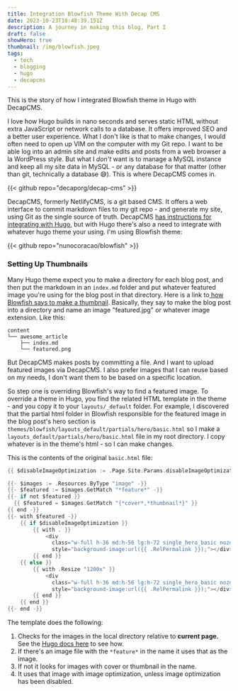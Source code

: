 ```yaml
---
title: Integration Blowfish Theme With Decap CMS
date: 2023-10-23T18:48:39.151Z
description: A journey in making this blog, Part I
draft: false
showHero: true
thumbnail: /img/blowfish.jpeg
tags:
  - tech
  - blogging
  - hugo
  - decapcms
---
```

This is the story of how I integrated Blowfish theme in Hugo with DecapCMS. 

I love how Hugo builds in nano seconds and serves static HTML without extra JavaScript or network calls to a database. It offers improved SEO and a better user experience. What I don't like is that to make changes, I would often need to open up VIM on the computer with my Git repo. I want to be able log into an admin site and make edits and posts from a web browser a la WordPress style. But what I *don't* want is to manage a MySQL instance and keep all my site data in MySQL - or any database for that matter (other than git, technically a database 😅). This is where DecapCMS comes in.

{{< github repo="decaporg/decap-cms" >}}

DecapCMS, formerly NetlifyCMS, is a git based CMS. It offers a web interface to commit markdown files to my git repo - and generate my site, using Git as the single source of truth. DecapCMS [has instructions for integrating with Hugo](https://decapcms.org/docs/hugo/), but with Hugo there's also a need to integrate with whatever hugo theme your using. I'm using Blowfish theme:

{{< github repo="nunocoracao/blowfish" >}}

### Setting Up Thumbnails

Many Hugo theme expect you to make a directory for each blog post, and then put the markdown in an `index.md` folder and put whatever featured image you're using for the blog post in that directory. Here is a link to[ how Blowfish says to make a thumbnail](https://blowfish.page/docs/thumbnails/). Basically, they say to make the blog post into a directory and name an image "featured.jpg" or whatever image extension. Like this:

```
content
└── awesome_article
    ├── index.md
    └── featured.png
```

But DecapCMS makes posts by committing a file. And I want to upload featured images via DecapCMS. I also prefer images that I can reuse based on my needs, I don't want them to be based on a specific location.

So step one is overriding Blowfish's way to find a featured image. To override a theme in Hugo, you find the related HTML template in the theme - and you copy it to your `layouts/_default` folder. For example, I discovered that the partial html folder in Blowfish responsible for the featured image in the blog post's hero section is `themes/blowfish/layouts_default/partials/hero/basic.html` so I make a `layouts_default/partials/hero/basic.html` file in my root directory. I copy whatever is in the theme's html - so I can make changes.

This is the contents of the original `basic.html` file:

```go
{{ $disableImageOptimization := .Page.Site.Params.disableImageOptimization | default false }}

{{- $images := .Resources.ByType "image" -}}
{{- $featured := $images.GetMatch "*feature*" -}}
{{- if not $featured }}
  {{ $featured = $images.GetMatch "{*cover*,*thumbnail*}" }}
{{ end -}}
{{- with $featured -}}
    {{ if $disableImageOptimization }}
        {{ with . }}
            <div 
              class="w-full h-36 md:h-56 lg:h-72 single_hero_basic nozoom" 
              style="background-image:url({{ .RelPermalink }});"></div>
        {{ end }}
    {{ else }}
        {{ with .Resize "1200x" }}
            <div 
              class="w-full h-36 md:h-56 lg:h-72 single_hero_basic nozoom" 
              style="background-image:url({{ .RelPermalink }});"></div>
        {{ end }}
    {{ end }}
{{- end -}}
```

The template does the following:

1. Checks for the images in the local directory relative to **current page.** See the [Hugo docs here](https://gohugo.io/content-management/page-resources/) to see how.
2. If there's an image file with the `*feature*` in the name it uses that as the image.
3. If not it looks for images with cover or thumbnail in the name.
4. It uses that image with image optimization, unless image optimization has been disabled.